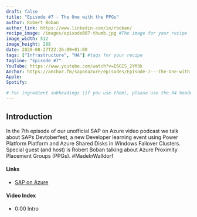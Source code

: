 ```yaml
---
draft: false
title: "Episode #7 - The One with the PPGs"
author: Robert Boban
author_link: https://www.linkedin.com/in/rboban/
recipe_image: /images/episode007-thumb.jpg #The image for your recipe
image_width: 512
image_height: 288
date: 2020-08-27T22:26:09+01:00
tags: ["Infrastructure", "HA"] #tags for your recipe
tagline: "Episode #7"
YouTube: https://www.youtube.com/watch?v=E6GIS_2YM3k
Anchor: https://anchor.fm/saponazure/episodes/Episode-7---The-One-with-the-PPGs-Robert-Boban-ejabqg
Apple: 
Spotify:  

# For ingredient subheadings (if you use them), please use the h4 header.  For print view I have those elements targeted
---
```



## Introduction

In the 7th episode of our unofficial SAP on Azure video podcast we talk about SAPs Devtoberfest, a new Developer learning event using Power Platform Platform and Azure Shared Disks in Windows Failover Clusters. Special guest (and host) is Robert Boban talking about Azure Proximity Placement Groups (PPGs).
#MadeInWalldorf

#### Links

- [SAP on Azure](https://github.com/hobru/SAPonAzure)


#### Video Index

- 0:00 Intro
